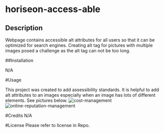 # horiseon-access-able

## Description
Webpage contains accessible alt attributes for all users so that it can be optimized for search engines. Creating alt tag for pictures with multiple images posed a challenge as the alt tag can not be too long.  

##Installation
 
 N/A
 
#Usage

This project was created to add assessibility standards.  It is helpful to add alt attributes to an images especially when an image has lots of different elements.  See pictures below.
![cost-management](https://user-images.githubusercontent.com/32917430/209264472-4bd3e875-3879-4e07-9d96-09448298b7d0.png)
![online-reputation-management](https://user-images.githubusercontent.com/32917430/209264531-9320ceed-0c97-477c-9c34-ec3d34db25ce.jpg)

#Credits
N/A

#License
Please refer to license in Repo.

